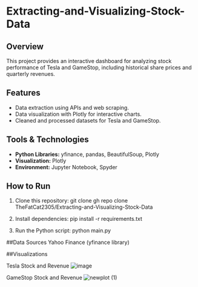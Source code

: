 # Extracting-and-Visualizing-Stock-Data

## Overview
This project provides an interactive dashboard for analyzing stock performance of Tesla and GameStop, including historical share prices and quarterly revenues.

## Features
- Data extraction using APIs and web scraping.
- Data visualization with Plotly for interactive charts.
- Cleaned and processed datasets for Tesla and GameStop.

## Tools & Technologies
- **Python Libraries:** yfinance, pandas, BeautifulSoup, Plotly
- **Visualization:** Plotly
- **Environment:** Jupyter Notebook, Spyder

## How to Run
1. Clone this repository:
   git clone gh repo clone TheFatCat2305/Extracting-and-Visualizing-Stock-Data
   
2. Install dependencies:
pip install -r requirements.txt

3. Run the Python script:
python main.py

##Data Sources
Yahoo Finance (yfinance library)

##Visualizations


Tesla Stock and Revenue
![image](https://github.com/user-attachments/assets/d63c5ada-2b11-4757-b8f2-c9fa1bbffb4a)


GameStop Stock and Revenue
![newplot (1)](https://github.com/user-attachments/assets/682b4831-96f5-42df-9841-ac3d99b14e43)



